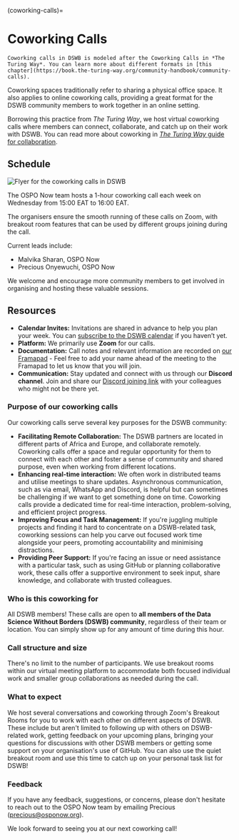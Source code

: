 (coworking-calls)=
# Coworking Calls

```{note}
Coworking calls in DSWB is modeled after the Coworking Calls in *The Turing Way*. You can learn more about different formats in [this chapter](https://book.the-turing-way.org/community-handbook/community-calls).
```

Coworking spaces traditionally refer to sharing a physical office space.
It also applies to online coworking calls, providing a great format for the DSWB community members to work together in an online setting.

Borrowing this practice from _The Turing Way_, we host virtual coworking calls where members can connect, collaborate, and catch up on their work with DSWB.
You can read more about coworking in [_The Turing Way_ guide for collaboration](https://book.the-turing-way.org/collaboration/coworking).

## Schedule

![Flyer for the coworking calls in DSWB](https://github.com/user-attachments/assets/44b45d19-54db-43a7-a20c-c70027fcd9de)

The OSPO Now team hosts a 1-hour coworking call each week on Wednesday from 15:00 EAT to 16:00 EAT.

The organisers ensure the smooth running of these calls on Zoom, with breakout room features that can be used by different groups joining during the call. 

Current leads include:

  * Malvika Sharan, OSPO Now
  * Precious Onyewuchi, OSPO Now

We welcome and encourage more community members to get involved in organising and hosting these valuable sessions.

## Resources

* **Calendar Invites:** Invitations are shared in advance to help you plan your week. You can [subscribe to the DSWB calendar](https://calendar.google.com/calendar/u/0?cid=NDc1MDJiZjA2NTMxYjU1ZTZlMjNjMDBiYzExYzdkY2RkZGNlZjE5Mzg3NmViNmJkYjQ2M2U0ZGRmN2ViNWQxZUBncm91cC5jYWxlbmRhci5nb29nbGUuY29t) if you haven’t yet.
* **Platform:** We primarily use **Zoom** for our calls.
* **Documentation:** Call notes and relevant information are recorded on [our Framapad](https://annuel2.framapad.org/p/dswb-coworking-calls) - Feel free to add your name ahead of the meeting to the Framapad to let us know that you will join.
* **Communication:** Stay updated and connect with us through our **Discord channel**. Join and share our [Discord joining link](https://discord.gg/ma9fthMF) with your colleagues who might not be there yet.

### Purpose of our coworking calls

Our coworking calls serve several key purposes for the DSWB community:

* **Facilitating Remote Collaboration:** The DSWB partners are located in different parts of Africa and Europe, and collaborate remotely. Coworking calls offer a space and regular opportunity for them to connect with each other and foster a sense of community and shared purpose, even when working from different locations.
* **Enhancing real-time interaction:** We often work in distributed teams and utilise meetings to share updates. Asynchronous communication, such as via email, WhatsApp and Discord, is helpful but can sometimes be challenging if we want to get something done on time. Coworking calls provide a dedicated time for real-time interaction, problem-solving, and efficient project progress.
* **Improving Focus and Task Management:** If you're juggling multiple projects and finding it hard to concentrate on a DSWB-related task, coworking sessions can help you carve out focused work time alongside your peers, promoting accountability and minimising distractions.
* **Providing Peer Support:** If you're facing an issue or need assistance with a particular task, such as using GitHub or planning collaborative work, these calls offer a supportive environment to seek input, share knowledge, and collaborate with trusted colleagues.

### Who is this coworking for

All DSWB members!
These calls are open to **all members of the Data Science Without Borders (DSWB) community**, regardless of their team or location.
You can simply show up for any amount of time during this hour.

### Call structure and size

There's no limit to the number of participants. We use breakout rooms within our virtual meeting platform to accommodate both focused individual work and smaller group collaborations as needed during the call.

### What to expect

We host several conversations and coworking through Zoom's Breakout Rooms for you to work with each other on different aspects of DSWB.
These include but aren't limited to following up with others on DSWB-related work, getting feedback on your upcoming plans, bringing your questions for discussions with other DSWB members or getting some support on your organisation's use of GitHub.
You can also use the quiet breakout room and use this time to catch up on your personal task list for DSWB!

### Feedback

If you have any feedback, suggestions, or concerns, please don't hesitate to reach out to the OSPO Now team by emailing Precious (precious@osponow.org).

We look forward to seeing you at our next coworking call!
